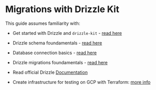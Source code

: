 # Migrations with Drizzle Kit

This guide assumes familiarity with:
- Get started with Drizzle and `drizzle-kit` - [read here](https://orm.drizzle.team/docs/get-started)
- Drizzle schema foundamentals - [read here](https://orm.drizzle.team/docs/sql-schema-declaration)
- Database connection basics - [read here](https://orm.drizzle.team/docs/connect-overview)
- Drizzle migrations foundamentals - [read here](https://orm.drizzle.team/docs/migrations)

- Read official Drizzle [Documentation](https://orm.drizzle.team/docs/overview)
- Create infrastructure for testing on GCP with Terraform: [more info](./terraform/README.md)
